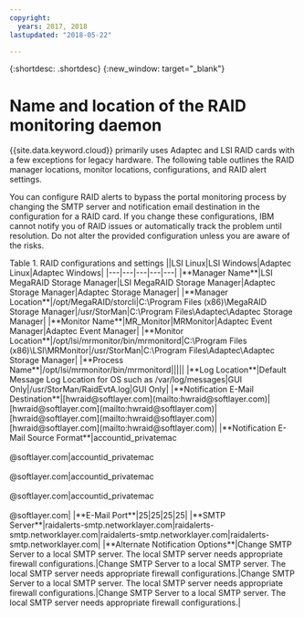 ```yaml
---
copyright:
  years: 2017, 2018
lastupdated: "2018-05-22"

---
```


{:shortdesc: .shortdesc}
{:new_window: target="_blank"}

# Name and location of the RAID monitoring daemon
{{site.data.keyword.cloud}} primarily uses Adaptec and LSI RAID cards with a few exceptions for legacy hardware. The following table outlines the RAID manager locations, monitor locations, configurations, and RAID alert settings.

You can configure RAID alerts to bypass the portal monitoring process by changing the SMTP server and notification email destination in the configuration for a RAID card. If you change these configurations, IBM cannot notify you of RAID issues or automatically track the problem until resolution. Do not alter the provided configuration unless you are aware of the risks.

<caption>Table 1. RAID configurations and settings</caption>
||LSI Linux|LSI Windows|Adaptec Linux|Adaptec Windows|
|---|---|---|---|---|
|**Manager Name**|LSI MegaRAID Storage Manager|LSI MegaRAID Storage Manager|Adaptec Storage Manager|Adaptec Storage Manager|
|**Manager Location**|/opt/MegaRAID/storcli|C:\Program Files (x86)\MegaRAID Storage Manager|/usr/StorMan|C:\Program Files\Adaptec\Adaptec Storage Manager|
|**Monitor Name**|MR_Monitor|MRMonitor|Adaptec Event Manager|Adaptec Event Manager|
|**Monitor Location**|/opt/lsi/mrmonitor/bin/mrmonitord|C:\Program Files (x86)\LSI\MRMonitor|/usr/StorMan|C:\Program Files\Adaptec\Adaptec Storage Manager|
|**Process Name**|/opt/lsi/mrmonitor/bin/mrmonitord|||||
|**Log Location**|Default Message Log Location for OS such as /var/log/messages|GUI Only|/usr/StorMan/RaidEvtA.log|GUI Only|
|**Notification E-Mail Destination**|[hwraid@softlayer.com](mailto:hwraid@softlayer.com)|[hwraid@softlayer.com](mailto:hwraid@softlayer.com)|[hwraid@softlayer.com](mailto:hwraid@softlayer.com)|[hwraid@softlayer.com](mailto:hwraid@softlayer.com)|
|**Notification E-Mail Source Format**|accountid_privatemac<br /><br />@softlayer.com|accountid_privatemac<br /><br />@softlayer.com|accountid_privatemac<br /><br />@softlayer.com|accountid_privatemac<br /><br />@softlayer.com|
|**E-Mail Port**|25|25|25|25|
|**SMTP Server**|raidalerts-smtp.networklayer.com|raidalerts-smtp.networklayer.com|raidalerts-smtp.networklayer.com|raidalerts-smtp.networklayer.com|
|**Alternate Notification Options**|Change SMTP Server to a local SMTP server. The local SMTP server needs appropriate firewall configurations.|Change SMTP Server to a local SMTP server. The local SMTP server needs appropriate firewall configurations.|Change SMTP Server to a local SMTP server. The local SMTP server needs appropriate firewall configurations.|Change SMTP Server to a local SMTP server. The local SMTP server needs appropriate firewall configurations.|

